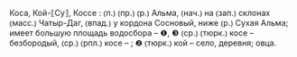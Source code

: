 ---
---

Коса, Кой-⟦Су⟧, Коссе
: ⦅п.⦆ ⦅пр.⦆ ⦅р.⦆ Альма, ⦅нач.⦆ на ⦅зап.⦆ склонах ⦅масс.⦆ Чатыр-Даг, ⦅впад.⦆ у кордона Сосновый, ниже ⦅р.⦆ Сухая Альма; имеет большую площадь водосбора – ❶, ❸ ⦅ср.⦆ ⦅тюрк.⦆ косе – безбородый, ⦅ср.⦆ ⦅рпл.⦆ косе – ; ❷ ⦅тюрк.⦆ кой – село, деревня; овца.
